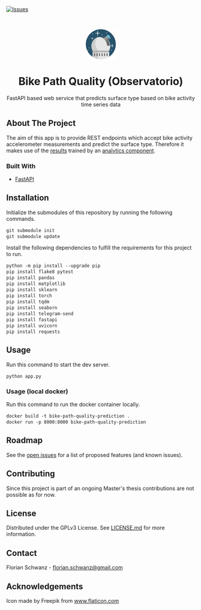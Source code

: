[![Issues](https://img.shields.io/github/issues/fom-big-data-bike-path-quality/fom-big-data-bike-path-quality-prediction)](https://github.com/fom-big-data-bike-path-quality/fom-big-data-bike-path-quality-prediction/issues)

<br />
<p align="center">
  <a href="https://github.com/fom-big-data-bike-path-quality/fom-big-data-bike-path-quality-prediction">
    <img src="./logo.png" alt="Logo" width="80" height="80">
  </a>

  <h1 align="center">Bike Path Quality (Observatorio)</h1>

  <p align="center">
    FastAPI based web service that predicts surface type based on bike activity time series data
  </p>
</p>

## About The Project

The aim of this app is to provide REST endpoints which accept bike activity accelerometer measurements and predict the surface type. 
Therefore it makes use of the [results](https://github.com/fom-big-data-bike-path-quality/fom-big-data-bike-path-quality-results) trained by an
 [analytics component](https://github.com/fom-big-data-bike-path-quality/fom-big-data-bike-path-quality-analytics).

### Built With

* [FastAPI](https://fastapi.tiangolo.com/)

## Installation

Initialize the submodules of this repository by running the following commands.

```shell script
git submodule init
git submodule update
```

Install the following dependencies to fulfill the requirements for this project to run.

```shell script
python -m pip install --upgrade pip
pip install flake8 pytest
pip install pandas
pip install matplotlib
pip install sklearn
pip install torch
pip install tqdm
pip install seaborn
pip install telegram-send
pip install fastapi
pip install uvicorn
pip install requests
```

## Usage

Run this command to start the dev server.

```shell script
python app.py
```

### Usage (local docker)

Run this command to run the docker container locally.

```shell
docker build -t bike-path-quality-prediction .
docker run -p 8000:8000 bike-path-quality-prediction
```

## Roadmap

See the [open issues](https://github.com/fom-big-data-bike-path-quality/fom-big-data-bike-path-quality-prediction/issues) for a list of proposed features
 (and known issues).

## Contributing

Since this project is part of an ongoing Master's thesis contributions are not possible as for now.

## License

Distributed under the GPLv3 License. See [LICENSE.md](./LICENSE.md) for more information.

## Contact

Florian Schwanz - florian.schwanz@gmail.com

## Acknowledgements

Icon made by Freepik from www.flaticon.com
